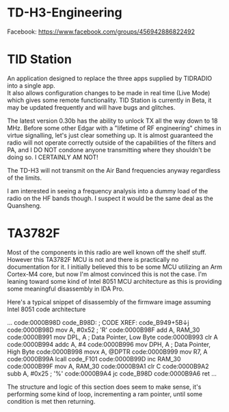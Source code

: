 # TD-H3-Engineering

Facebook: https://www.facebook.com/groups/456942886822492

# TID Station
An application designed to replace the three apps supplied by TIDRADIO into a single app.  
It also allows configuration changes to be made in real time (Live Mode) which gives some remote functionality.
TID Station is currently in Beta, it may be updated frequently and will have bugs and glitches.

The latest version 0.30b has the ability to unlock TX all the way down to 18 MHz. Before some other Edgar with a "lifetime of RF engineering" chimes in virtue signalling, let's just clear something up. It is almost guaranteed the radio will not operate correctly outside of the capabilities of the filters and PA, and I DO NOT condone anyone transmitting where they shouldn't be doing so. I CERTAINLY AM NOT! 

The TD-H3 will not transmit on the Air Band frequencies anyway regardless of the limits.

I am interested in seeing a frequency analysis into a dummy load of the radio on the HF bands though. I suspect it would be the same deal as the Quansheng.


# TA3782F
Most of the components in this radio are well known off the shelf stuff. However this TA3782F MCU is not and there is practically no documentation for it. I initially believed this to be some MCU utilizing an Arm Cortex-M4 core, but now I'm almost convinced this is not the case. I'm leaning toward some kind of Intel 8051 MCU architecture as this is providing some meaningful disassembly in IDA Pro.  

Here's a typical snippet of disassembly of the firmware image assuming Intel 8051 code architecture

...
code:0000B98D code_B98D:                              ; CODE XREF: code_B949+5B↓j
code:0000B98D                 mov     A, #0x52 ; 'R'
code:0000B98F                 add     A, RAM_30
code:0000B991                 mov     DPL, A          ; Data Pointer, Low Byte
code:0000B993                 clr     A
code:0000B994                 addc    A, #4
code:0000B996                 mov     DPH, A          ; Data Pointer, High Byte
code:0000B998                 movx    A, @DPTR
code:0000B999                 mov     R7, A
code:0000B99A                 lcall   code_F101
code:0000B99D                 inc     RAM_30
code:0000B99F                 mov     A, RAM_30
code:0000B9A1                 clr     C
code:0000B9A2                 subb    A, #0x25 ; '%'
code:0000B9A4                 jc      code_B98D
code:0000B9A6                 ret
...

The structure and logic of this section does seem to make sense, it's performing some kind of loop, incrementing a ram pointer, until some condition is met then returning.
